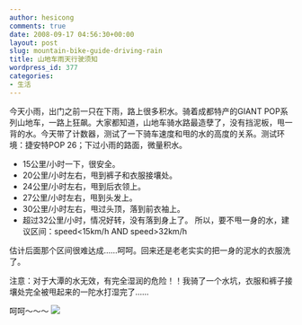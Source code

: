 ```yaml
---
author: hesicong
comments: true
date: 2008-09-17 04:56:30+00:00
layout: post
slug: mountain-bike-guide-driving-rain
title: 山地车雨天行驶须知
wordpress_id: 377
categories:
- 生活
---
```


今天小雨，出门之前一只在下雨，路上很多积水。骑着成都特产的GIANT POP系列山地车，一路上狂飙。大家都知道，山地车骑水路最造孽了，没有挡泥板，甩一背的水。今天带了计数器，测试了一下骑车速度和甩的水的高度的关系。测试环境：捷安特POP 26；下过小雨的路面，微量积水。
* 15公里/小时一下，很安全。
* 20公里/小时左右，甩到裤子和衣服接壤处。
* 24公里/小时左右，甩到后衣领上。
* 27公里/小时左右，甩到头发上。
* 30公里/小时左右，甩过头顶，落到前衣袖上。
* 超过32公里/小时，情况好转，没有落到身上了。
所以，要不甩一身的水，建议区间：speed<15km/h AND speed>32km/h

估计后面那个区间很难达成……呵呵。回来还是老老实实的把一身的泥水的衣服洗了。

注意：对于大潭的水无效，有完全湿润的危险！！我骑了一个水坑，衣服和裤子接壤处完全被甩起来的一陀水打湿完了……

呵呵～～～
[](/images/others/l2007112218321.jpg)![](/images/others/image/thumb/l2007112218321.jpg)
